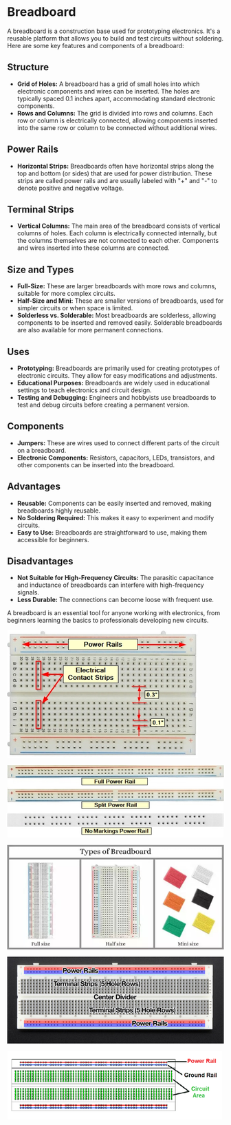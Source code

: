 # Breadboard

A breadboard is a construction base used for prototyping electronics. It's a reusable platform that allows you to build and test circuits without soldering. Here are some key features and components of a breadboard:

## Structure
- **Grid of Holes:** A breadboard has a grid of small holes into which electronic components and wires can be inserted. The holes are typically spaced 0.1 inches apart, accommodating standard electronic components.
- **Rows and Columns:** The grid is divided into rows and columns. Each row or column is electrically connected, allowing components inserted into the same row or column to be connected without additional wires.

## Power Rails
- **Horizontal Strips:** Breadboards often have horizontal strips along the top and bottom (or sides) that are used for power distribution. These strips are called power rails and are usually labeled with "+" and "-" to denote positive and negative voltage.

## Terminal Strips
- **Vertical Columns:** The main area of the breadboard consists of vertical columns of holes. Each column is electrically connected internally, but the columns themselves are not connected to each other. Components and wires inserted into these columns are connected.

## Size and Types
- **Full-Size:** These are larger breadboards with more rows and columns, suitable for more complex circuits.
- **Half-Size and Mini:** These are smaller versions of breadboards, used for simpler circuits or when space is limited.
- **Solderless vs. Solderable:** Most breadboards are solderless, allowing components to be inserted and removed easily. Solderable breadboards are also available for more permanent connections.

## Uses
- **Prototyping:** Breadboards are primarily used for creating prototypes of electronic circuits. They allow for easy modifications and adjustments.
- **Educational Purposes:** Breadboards are widely used in educational settings to teach electronics and circuit design.
- **Testing and Debugging:** Engineers and hobbyists use breadboards to test and debug circuits before creating a permanent version.

## Components
- **Jumpers:** These are wires used to connect different parts of the circuit on a breadboard.
- **Electronic Components:** Resistors, capacitors, LEDs, transistors, and other components can be inserted into the breadboard.

## Advantages
- **Reusable:** Components can be easily inserted and removed, making breadboards highly reusable.
- **No Soldering Required:** This makes it easy to experiment and modify circuits.
- **Easy to Use:** Breadboards are straightforward to use, making them accessible for beginners.

## Disadvantages
- **Not Suitable for High-Frequency Circuits:** The parasitic capacitance and inductance of breadboards can interfere with high-frequency signals.
- **Less Durable:** The connections can become loose with frequent use.

A breadboard is an essential tool for anyone working with electronics, from beginners learning the basics to professionals developing new circuits.

![alt text](Breadboard-Details.jpg)

![alt text](Power-Rail-Types.jpg)

![alt text](Types-of-breadboard.jpg)

![alt text](components_Full-Size-Breadboard-Diagram.jpg)

![alt text](Breadboard-Pinout.png)